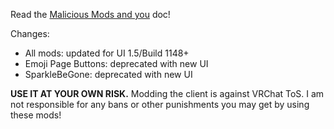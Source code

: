 Read the [Malicious Mods and you](https://github.com/knah/VRCMods/blob/master/Malicious-Mods.md) doc!

Changes:
 * All mods: updated for UI 1.5/Build 1148+
 * Emoji Page Buttons: deprecated with new UI
 * SparkleBeGone: deprecated with new UI


**USE IT AT YOUR OWN RISK.** Modding the client is against VRChat ToS. I am not responsible for any bans or other punishments you may get by using these mods!